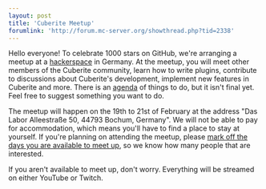 ```yaml
---
layout: post
title: 'Cuberite Meetup'
forumlink: 'http://forum.mc-server.org/showthread.php?tid=2338'
---
```

Hello everyone! To celebrate 1000 stars on GitHub, we're arranging a meetup at a [hackerspace](https://en.wikipedia.org/wiki/Hackerspace) in Germany. At the meetup, you will meet other members of the Cuberite community, learn how to write plugins, contribute to discussions about Cuberite's development, implement new features in Cuberite and more. There is an  [agenda](https://github.com/cuberite/MeetupAgenda2016) of things to do, but it isn't final yet. Feel free to suggest something you want to do.

The meetup will happen on the 19th to 21st of February at the address "Das Labor Alleestraße 50, 44793 Bochum, Germany". We will not be able to pay for accommodation, which means you'll have to find a place to stay at yourself. If you're planning on attending the meetup, please [mark off the days you are available to meet up](http://doodle.com/poll/ywaucxvcyzstt36z), so we know how many people that are interested.

If you aren't available to meet up, don't worry. Everything will be streamed on either YouTube or Twitch.
